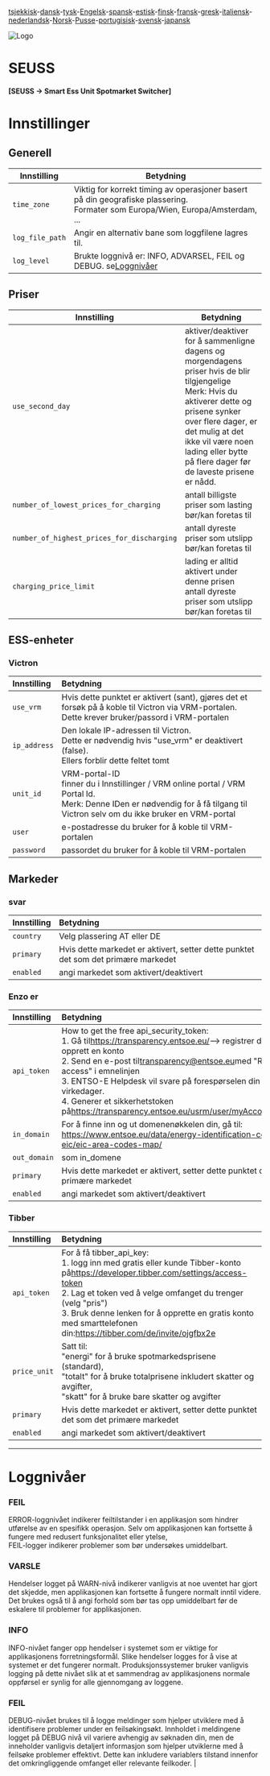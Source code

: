 [tsjekkisk](README.cs.md)-[dansk](README.da.md)-[tysk](README.de.md)-[Engelsk](README.md)-[spansk](README.es.md)-[estisk](README.et.md)-[finsk](README.fi.md)-[fransk](README.fr.md)-[gresk](README.el.md)-[italiensk](README.it.md)-[nederlandsk](README.nl.md)-[Norsk](README.no.md)-[Pusse](README.pl.md)-[portugisisk](README.pt.md)-[svensk](README.sv.md)-[japansk](README.ja.md)

![Logo](views/static/images/logo-seuss.png?raw=true "SEUSS")

# SEUSS

#### [SEUSS -> Smart Ess Unit Spotmarket Switcher]

# Innstillinger

## Generell

| Innstilling     | Betydning                                                                                                                          |
| --------------- | ---------------------------------------------------------------------------------------------------------------------------------- |
| `time_zone`     | Viktig for korrekt timing av operasjoner basert på din geografiske plassering.<br/>Formater som Europa/Wien, Europa/Amsterdam, ... |
| `log_file_path` | Angir en alternativ bane som loggfilene lagres til.                                                                                |
| `log_level`     | Brukte loggnivå er: INFO, ADVARSEL, FEIL og DEBUG. se[Loggnivåer](#loglevels)                                                      |

## Priser

| Innstilling                                | Betydning                                                                                                                                                                                                                                                                   |
| ------------------------------------------ | --------------------------------------------------------------------------------------------------------------------------------------------------------------------------------------------------------------------------------------------------------------------------- |
| `use_second_day`                           | aktiver/deaktiver for å sammenligne dagens og morgendagens priser hvis de blir tilgjengelige<br/>Merk: Hvis du aktiverer dette og prisene synker over flere dager, er det mulig at det ikke vil være noen lading eller bytte på flere dager før de laveste prisene er nådd. |
| `number_of_lowest_prices_for_charging`     | antall billigste priser som lasting bør/kan foretas til                                                                                                                                                                                                                     |
| `number_of_highest_prices_for_discharging` | antall dyreste priser som utslipp bør/kan foretas til                                                                                                                                                                                                                       |
| `charging_price_limit`                     | lading er alltid aktivert under denne prisen<br/>antall dyreste priser som utslipp bør/kan foretas til                                                                                                                                                                      |

## ESS-enheter

### Victron

| Innstilling  | Betydning                                                                                                                                                                            |
| :----------- | :----------------------------------------------------------------------------------------------------------------------------------------------------------------------------------- |
| `use_vrm`    | Hvis dette punktet er aktivert (sant), gjøres det et forsøk på å koble til Victron via VRM-portalen.<br/>Dette krever bruker/passord i VRM-portalen                                  |
| `ip_address` | Den lokale IP-adressen til Victron.<br/>Dette er nødvendig hvis "use_vrm" er deaktivert (false).<br/>Ellers forblir dette feltet tomt                                                |
| `unit_id`    | VRM-portal-ID<br/>finner du i Innstillinger / VRM online portal / VRM Portal Id.<br/>Merk: Denne IDen er nødvendig for å få tilgang til Victron selv om du ikke bruker en VRM-portal |
| `user`       | e-postadresse du bruker for å koble til VRM-portalen                                                                                                                                 |
| `password`   | passordet du bruker for å koble til VRM-portalen                                                                                                                                     |

## Markeder

### svar

| Innstilling | Betydning                                                                          |
| :---------- | :--------------------------------------------------------------------------------- |
| `country`   | Velg plassering AT eller DE                                                        |
| `primary`   | Hvis dette markedet er aktivert, setter dette punktet det som det primære markedet |
| `enabled`   | angi markedet som aktivert/deaktivert                                              |

### Enzo er

| Innstilling  | Betydning                                                                                                                                                                                                                                                                                                                                                                                                                     |
| :----------- | :---------------------------------------------------------------------------------------------------------------------------------------------------------------------------------------------------------------------------------------------------------------------------------------------------------------------------------------------------------------------------------------------------------------------------- |
| `api_token`  | How to get the free api_security_token:<br/>1. Gå til<https://transparency.entsoe.eu/>--> registrer deg og opprett en konto<br/>2. Send en e-post til[transparency@entsoe.eu](mailto:transparency@entsoe.eu)med "Restful API access" i emnelinjen<br/>3. ENTSO-E Helpdesk vil svare på forespørselen din innen 3 virkedager.<br/>4. Generer et sikkerhetstoken på<https://transparency.entsoe.eu/usrm/user/myAccountSettings> |
| `in_domain`  | For å finne inn og ut domenenøkkelen din, gå til:<br/><https://www.entsoe.eu/data/energy-identification-codes-eic/eic-area-codes-map/>                                                                                                                                                                                                                                                                                        |
| `out_domain` | som in_domene                                                                                                                                                                                                                                                                                                                                                                                                                 |
| `primary`    | Hvis dette markedet er aktivert, setter dette punktet det som det primære markedet                                                                                                                                                                                                                                                                                                                                            |
| `enabled`    | angi markedet som aktivert/deaktivert                                                                                                                                                                                                                                                                                                                                                                                         |

### Tibber

| Innstilling  | Betydning                                                                                                                                                                                                                                                                                                                    |
| :----------- | :--------------------------------------------------------------------------------------------------------------------------------------------------------------------------------------------------------------------------------------------------------------------------------------------------------------------------- |
| `api_token`  | For å få tibber_api_key:<br/>1. logg inn med gratis eller kunde Tibber-konto på<https://developer.tibber.com/settings/access-token><br/>2. Lag et token ved å velge omfanget du trenger (velg "pris")<br/>3. Bruk denne lenken for å opprette en gratis konto med smarttelefonen din:<https://tibber.com/de/invite/ojgfbx2e> |
| `price_unit` | Satt til:<br/>"energi" for å bruke spotmarkedsprisene (standard),<br/>"totalt" for å bruke totalprisene inkludert skatter og avgifter,<br/>"skatt" for å bruke bare skatter og avgifter                                                                                                                                      |
| `primary`    | Hvis dette markedet er aktivert, setter dette punktet det som det primære markedet                                                                                                                                                                                                                                           |
| `enabled`    | angi markedet som aktivert/deaktivert                                                                                                                                                                                                                                                                                        |

* * *

# Loggnivåer

### FEIL

ERROR-loggnivået indikerer feiltilstander i en applikasjon som hindrer utførelse av en spesifikk operasjon. Selv om applikasjonen kan fortsette å fungere med redusert funksjonalitet eller ytelse,<br/>FEIL-logger indikerer problemer som bør undersøkes umiddelbart.

### VARSLE

Hendelser logget på WARN-nivå indikerer vanligvis at noe uventet har gjort det
skjedde, men applikasjonen kan fortsette å fungere normalt inntil videre.
Det brukes også til å angi forhold som bør tas opp umiddelbart før de
eskalere til problemer for applikasjonen.

### INFO

INFO-nivået fanger opp hendelser i systemet som er viktige for
applikasjonens forretningsformål. Slike hendelser logges for å vise at systemet er det
fungerer normalt. Produksjonssystemer bruker vanligvis logging på dette nivået
slik at et sammendrag av applikasjonens normale oppførsel er synlig for alle
 gjennomgang av loggene.

### FEIL

DEBUG-nivået brukes til å logge meldinger som hjelper utviklere med å identifisere
problemer under en feilsøkingsøkt. Innholdet i meldingene logget på DEBUG
nivå vil variere avhengig av søknaden din, men de inneholder vanligvis
detaljert informasjon som hjelper utviklerne med å feilsøke problemer
effektivt. Dette kan inkludere variablers tilstand innenfor det omkringliggende omfanget eller
relevante feilkoder. |
